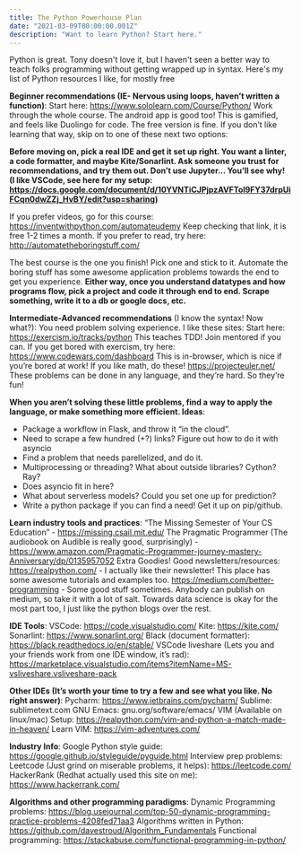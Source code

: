 ```yaml
---
title: The Python Powerhouse Plan
date: "2021-03-09T00:00:00.001Z"
description: "Want to learn Python? Start here."
---
```


Python is great. Tony doesn't love it, but I haven't seen a better way to teach folks programming without getting wrapped up in syntax. Here's my list of Python resources I like, for mostly free

**Beginner recommendations (IE- Nervous using loops, haven’t written a function)**:
Start here: https://www.sololearn.com/Course/Python/
Work through the whole course. The android app is good too!
This is gamified, and feels like Duolingo for code. The free version is fine.
If you don’t like learning that way, skip on to one of these next two options:


**Before moving on, pick a real IDE and get it set up right. You want a linter, a code formatter, and maybe Kite/Sonarlint. Ask someone you trust for recommendations, and try them out. Don’t use Jupyter… You’ll see why! (I like VSCode, see here for my setup: https://docs.google.com/document/d/10YVNTiCJPjpzAVFTol9FY37drpUiFCqn0dwZZj_HvBY/edit?usp=sharing)**

If you prefer videos, go for this course: https://inventwithpython.com/automateudemy
Keep checking that link, it is free 1-2 times a month.
If you prefer to read, try here: http://automatetheboringstuff.com/


The best course is the one you finish! Pick one and stick to it. Automate the boring stuff has some awesome application problems towards the end to get you experience. **Either way, once you understand datatypes and how programs flow, pick a project and code it through end to end. Scrape something, write it to a db or google docs, etc.** 

**Intermediate-Advanced recommendations** (I know the syntax! Now what?):
You need problem solving experience. I like these sites:
Start here: https://exercism.io/tracks/python
This teaches TDD! Join mentored if you can.
If you get bored with exercism, try here: https://www.codewars.com/dashboard
This is in-browser, which is nice if you’re bored at work!
If you like math, do these! https://projecteuler.net/
These problems can be done in any language, and they’re hard. So they’re fun!


**When you aren’t solving these little problems, find a way to apply the language, or make something more efficient. Ideas**:
- Package a workflow in Flask, and throw it “in the cloud”.
- Need to scrape a few hundred (+?) links? Figure out how to do it with asyncio
- Find a problem that needs parellelized, and do it. 
- Multiprocessing or threading? What about outside libraries? Cython? Ray?
- Does asyncio fit in here?
- What about serverless models? Could you set one up for prediction?
- Write a python package if you can find a need! Get it up on pip/github.


**Learn industry tools and practices**:
“The Missing Semester of Your CS Education” - https://missing.csail.mit.edu/
The Pragmatic Programmer (The audiobook on Audible is really good, surprisingly) - https://www.amazon.com/Pragmatic-Programmer-journey-mastery-Anniversary/dp/0135957052
Extra Goodies!
Good newsletters/resources:
https://realpython.com/ - I actually like their newsletter! This place has some awesome tutorials and examples too.
https://medium.com/better-programming - Some good stuff sometimes. Anybody can publish on medium, so take it with a lot of salt. Towards data science is okay for the most part too, I just like the python blogs over the rest.


**IDE Tools**:
VSCode: https://code.visualstudio.com/
Kite: https://kite.com/
Sonarlint: https://www.sonarlint.org/
Black (document formatter): https://black.readthedocs.io/en/stable/
VSCode liveshare (Lets you and your friends work from one IDE window, it’s rad):
https://marketplace.visualstudio.com/items?itemName=MS-vsliveshare.vsliveshare-pack

**Other IDEs (It’s worth your time to try a few and see what you like. No right answer)**:
Pycharm: https://www.jetbrains.com/pycharm/
Sublime: sublimetext.com
GNU Emacs: gnu.org/software/emacs/
VIM (Available on linux/mac)
Setup: https://realpython.com/vim-and-python-a-match-made-in-heaven/
Learn VIM: https://vim-adventures.com/


**Industry Info**:
Google Python style guide: https://google.github.io/styleguide/pyguide.html
Interview prep problems: 
Leetcode (Just grind on miserable problems, it helps): https://leetcode.com/
HackerRank (Redhat actually used this site on me): https://www.hackerrank.com/

**Algorithms and other programming paradigms**:
Dynamic Programming problems:
https://blog.usejournal.com/top-50-dynamic-programming-practice-problems-4208fed71aa3
Algorithms written in Python: https://github.com/davestroud/Algorithm_Fundamentals
Functional programming: https://stackabuse.com/functional-programming-in-python/

